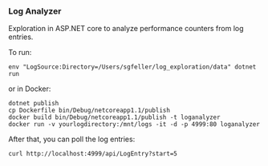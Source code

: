 ### Log Analyzer
Exploration in ASP.NET core to analyze performance counters from log entries.

To run:

	env "LogSource:Directory=/Users/sgfeller/log_exploration/data" dotnet run

or in Docker:

	dotnet publish
	cp Dockerfile bin/Debug/netcoreapp1.1/publish
	docker build bin/Debug/netcoreapp1.1/publish -t loganalyzer
	docker run -v yourlogdirectory:/mnt/logs -it -d -p 4999:80 loganalyzer

After that, you can poll the log entries:

	curl http://localhost:4999/api/LogEntry?start=5

